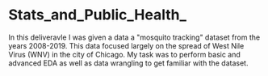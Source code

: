 # Stats_and_Public_Health_

In this deliveravle I was given a data a "mosquito tracking" dataset from the years 2008-2019. This data focused largely on the spread of West Nile Virus (WNV) in the city of Chicago. 
My task was to perform basic and advanced EDA as well as data wrangling to get familiar with the dataset.
